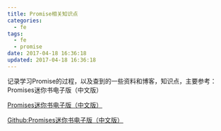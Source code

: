 ```yaml
---
title: Promise相关知识点
categories:
  - fe
tags:
  - fe
  - promise
date: 2017-04-18 16:36:18
updated: 2017-04-18 16:36:18
---
```


记录学习Promise的过程，以及查到的一些资料和博客，知识点，主要参考：Promises迷你书电子版（中文版）

[Promises迷你书电子版（中文版）](javascript-promise-book.pdf)

[Github:Promises迷你书电子版（中文版）](https://github.com/liubin/promises-book/)

